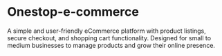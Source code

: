 # Onestop-e-commerce
A simple and user-friendly eCommerce platform with product listings, secure checkout, and shopping cart functionality. Designed for small to medium businesses to manage products and grow their online presence.
